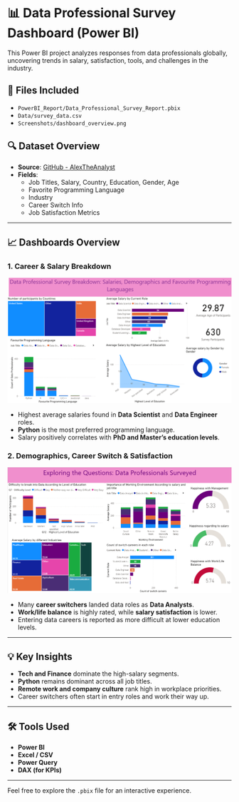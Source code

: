 # 📊 Data Professional Survey Dashboard (Power BI)

This Power BI project analyzes responses from data professionals globally, uncovering trends in salary, satisfaction, tools, and challenges in the industry.

## 📁 Files Included
- `PowerBI_Report/Data_Professional_Survey_Report.pbix`
- `Data/survey_data.csv`
- `Screenshots/dashboard_overview.png`

## 🔍 Dataset Overview
- **Source**: [GitHub - AlexTheAnalyst](https://github.com/AlexTheAnalyst/Power-BI/blob/main/Power%20BI%20-%20Final%20Project.xlsx)
- **Fields**:
  - Job Titles, Salary, Country, Education, Gender, Age  
  - Favorite Programming Language  
  - Industry  
  - Career Switch Info  
  - Job Satisfaction Metrics

---

## 📈 Dashboards Overview

### 1. Career & Salary Breakdown
![Career Dashboard](plots/Data%20Professional%20Survey%20Breakdown.png)

- Highest average salaries found in **Data Scientist** and **Data Engineer** roles.  
- **Python** is the most preferred programming language.  
- Salary positively correlates with **PhD and Master’s education levels**.

### 2. Demographics, Career Switch & Satisfaction
![Satisfaction Dashboard](plots/Survey%20Report.png)

- Many **career switchers** landed data roles as **Data Analysts**.  
- **Work/life balance** is highly rated, while **salary satisfaction** is lower.  
- Entering data careers is reported as more difficult at lower education levels.

---

## 💡 Key Insights

- **Tech and Finance** dominate the high-salary segments.  
- **Python** remains dominant across all job titles.  
- **Remote work and company culture** rank high in workplace priorities.  
- Career switchers often start in entry roles and work their way up.

---

## 🛠️ Tools Used
- **Power BI**  
- **Excel / CSV**  
- **Power Query**  
- **DAX (for KPIs)**

---

Feel free to explore the `.pbix` file for an interactive experience.
